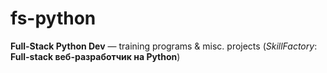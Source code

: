 # fs-python
**Full-Stack Python Dev** &mdash; training programs &amp; misc. projects 
(*SkillFactory*: **Full-stack веб-разработчик на Python**)
